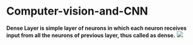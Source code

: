 # Computer-vision-and-CNN
**Dense Layer is simple layer of neurons in which each neuron receives input from all the neurons of previous layer, thus called as dense.**
![](https://github.com/manujjoshi/DS_Revision/blob/main/fast_rcnn.PNG)

